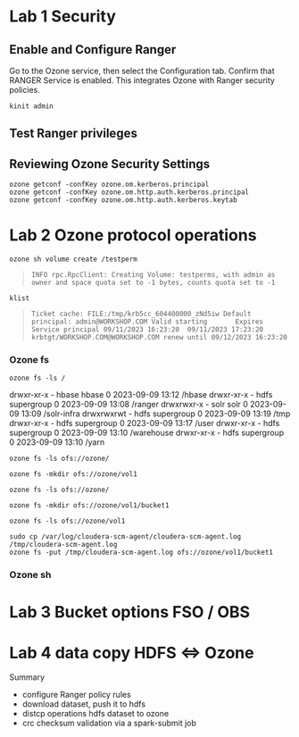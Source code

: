 # Lab 1 Security

## Enable and Configure Ranger
Go to the Ozone service, then select the Configuration tab.
Confirm that RANGER Service is enabled.
This integrates Ozone with Ranger security policies.

```console
kinit admin
``` 
## Test Ranger privileges


## Reviewing Ozone Security Settings
```console
ozone getconf -confKey ozone.om.kerberos.principal
ozone getconf -confKey ozone.om.http.auth.kerberos.principal
ozone getconf -confKey ozone.om.http.auth.kerberos.keytab
```

# Lab 2 Ozone protocol operations
```console
ozone sh volume create /testperm
``` 
> `INFO rpc.RpcClient: Creating Volume: testperms, with admin as owner and space quota set to -1 bytes, counts quota set to -1`

```console
klist
```
> `
Ticket cache: FILE:/tmp/krb5cc_604400000_zNd5iw
Default principal: admin@WORKSHOP.COM
Valid starting       Expires              Service principal
09/11/2023 16:23:20  09/11/2023 17:23:20  krbtgt/WORKSHOP.COM@WORKSHOP.COM renew until 09/12/2023 16:23:20
`


### Ozone fs

```console
ozone fs -ls /
```

drwxr-xr-x   - hbase hbase               0 2023-09-09 13:12 /hbase
drwxr-xr-x   - hdfs  supergroup          0 2023-09-09 13:08 /ranger
drwxrwxr-x   - solr  solr                0 2023-09-09 13:09 /solr-infra
drwxrwxrwt   - hdfs  supergroup          0 2023-09-09 13:19 /tmp
drwxr-xr-x   - hdfs  supergroup          0 2023-09-09 13:17 /user
drwxr-xr-x   - hdfs  supergroup          0 2023-09-09 13:10 /warehouse
drwxr-xr-x   - hdfs  supergroup          0 2023-09-09 13:10 /yarn

```console
ozone fs -ls ofs://ozone/
```

```console
ozone fs -mkdir ofs://ozone/vol1
```

```console
ozone fs -ls ofs://ozone/
```

```console
ozone fs -mkdir ofs://ozone/vol1/bucket1
```

```console
ozone fs -ls ofs://ozone/vol1
```


```console
sudo cp /var/log/cloudera-scm-agent/cloudera-scm-agent.log /tmp/cloudera-scm-agent.log
ozone fs -put /tmp/cloudera-scm-agent.log ofs://ozone/vol1/bucket1
```

### Ozone sh



# Lab 3 Bucket options FSO / OBS

# Lab 4 data copy HDFS ⇔ Ozone

Summary
- configure Ranger policy rules
- download dataset, push it to hdfs
- distcp operations hdfs dataset to ozone
- crc checksum validation via a spark-submit job


